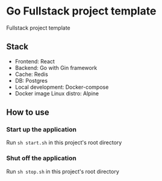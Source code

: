 # Go Fullstack project template
Fullstack project template

## Stack
- Frontend: React
- Backend: Go with Gin framework
- Cache: Redis
- DB: Postgres
- Local development: Docker-compose
- Docker image Linux distro: Alpine

## How to use
### Start up the application
Run `sh start.sh` in this project's root directory

### Shut off the application
Run `sh stop.sh` in this project's root directory